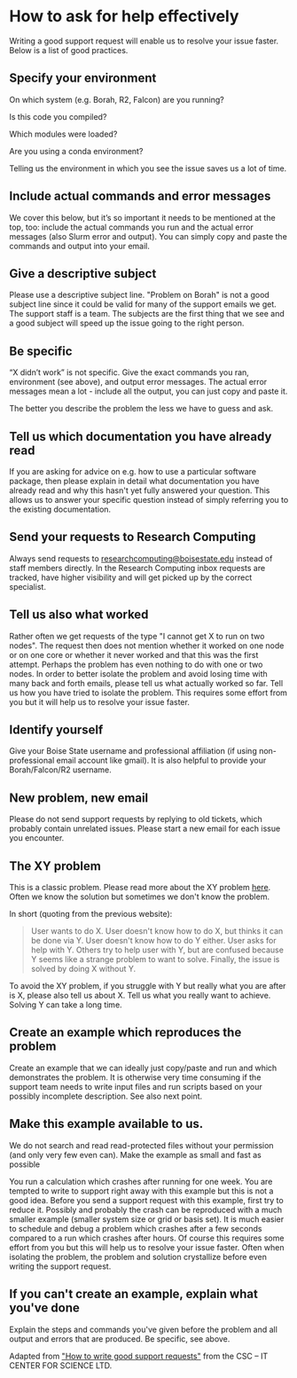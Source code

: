# How to ask for help effectively

Writing a good support request will enable us to resolve your issue faster.
Below is a list of good practices.

## Specify your environment

On which system (e.g. Borah, R2, Falcon) are you running?  

Is this code you compiled? 

Which modules were loaded? 

Are you using a conda environment?

Telling us the environment in which you see the issue saves us a lot of time.

## Include actual commands and error messages

We cover this below, but it’s so important it needs to be mentioned at the top, too: include the actual commands you run and the actual error messages (also Slurm error and output).
You can simply copy and paste the commands and output into your email.

## Give a descriptive subject

Please use a descriptive subject line.
"Problem on Borah" is not a good subject line since it could be valid for many of the support emails we get.
The support staff is a team.
The subjects are the first thing that we see and a good subject will speed up the issue going to the right person.

## Be specific

“X didn’t work” is not specific.
Give the exact commands you ran, environment (see above), and output error messages.
The actual error messages mean a lot - include all the output, you can just copy and paste it.

The better you describe the problem the less we have to guess and ask.

## Tell us which documentation you have already read

If you are asking for advice on e.g. how to use a particular software package, then please explain in detail what documentation you have already read and why this hasn't yet fully answered your question.
This allows us to answer your specific question instead of simply referring you to the existing documentation.

## Send your requests to Research Computing 

Always send requests to [researchcomputing@boisestate.edu](mailto:researchcomputing@boisestate.edu) instead of staff members directly.
In the Research Computing inbox requests are tracked, have higher visibility and will get picked up by the correct specialist.

## Tell us also what worked

Rather often we get requests of the type "I cannot get X to run on two nodes".
The request then does not mention whether it worked on one node or on one core or whether it never worked and that this was the first attempt.
Perhaps the problem has even nothing to do with one or two nodes.
In order to better isolate the problem and avoid losing time with many back and forth emails, please tell us what actually worked so far.
Tell us how you have tried to isolate the problem.
This requires some effort from you but it will help us to resolve your issue faster.

## Identify yourself

Give your Boise State username and professional affiliation (if using non-professional email account like gmail).
It is also helpful to provide your Borah/Falcon/R2 username.

## New problem, new email

Please do not send support requests by replying to old tickets, which probably contain unrelated issues. 
Please start a new email for each issue you encounter.

## The XY problem

This is a classic problem.
Please read more about the XY problem [here](https://xyproblem.info/).
Often we know the solution but sometimes we don't know the problem.

In short (quoting from the previous website):

> User wants to do X.
> User doesn't know how to do X, but thinks it can be done via Y.
> User doesn't know how to do Y either.
> User asks for help with Y.
> Others try to help user with Y, but are confused because Y seems like a strange problem to want to solve.
> Finally, the issue is solved by doing X without Y.

To avoid the XY problem, if you struggle with Y but really what you are after is X, please also tell us about X.
Tell us what you really want to achieve.
Solving Y can take a long time.

## Create an example which reproduces the problem

Create an example that we can ideally just copy/paste and run and which demonstrates the problem.
It is otherwise very time consuming if the support team needs to write input files and run scripts based on your possibly incomplete description.
See also next point.

## Make this example available to us.

We do not search and read read-protected files without your permission (and only very few even can).
Make the example as small and fast as possible

You run a calculation which crashes after running for one week.
You are tempted to write to support right away with this example but this is not a good idea.
Before you send a support request with this example, first try to reduce it.
Possibly and probably the crash can be reproduced with a much smaller example (smaller system size or grid or basis set).
It is much easier to schedule and debug a problem which crashes after a few seconds compared to a run which crashes after hours.
Of course this requires some effort from you but this will help us to resolve your issue faster.
Often when isolating the problem, the problem and solution crystallize before even writing the support request.

## If you can't create an example, explain what you've done

Explain the steps and commands you've given before the problem and all output and errors that are produced.
Be specific, see above.

Adapted from ["How to write good support requests"](https://docs.csc.fi/support/support-howto) from the CSC – IT CENTER FOR SCIENCE LTD.
